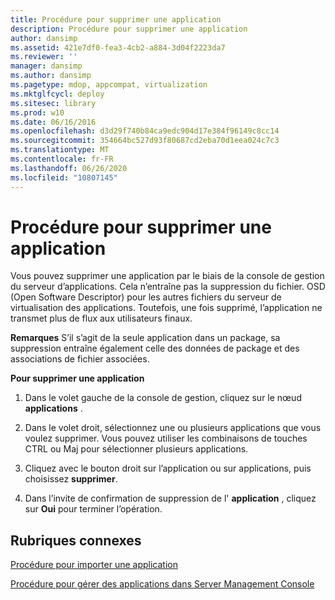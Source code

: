 ```yaml
---
title: Procédure pour supprimer une application
description: Procédure pour supprimer une application
author: dansimp
ms.assetid: 421e7df0-fea3-4cb2-a884-3d04f2223da7
ms.reviewer: ''
manager: dansimp
ms.author: dansimp
ms.pagetype: mdop, appcompat, virtualization
ms.mktglfcycl: deploy
ms.sitesec: library
ms.prod: w10
ms.date: 06/16/2016
ms.openlocfilehash: d3d29f740b84ca9edc904d17e384f96149c8cc14
ms.sourcegitcommit: 354664bc527d93f80687cd2eba70d1eea024c7c3
ms.translationtype: MT
ms.contentlocale: fr-FR
ms.lasthandoff: 06/26/2020
ms.locfileid: "10807145"
---
```

# Procédure pour supprimer une application


Vous pouvez supprimer une application par le biais de la console de gestion du serveur d’applications. Cela n’entraîne pas la suppression du fichier. OSD (Open Software Descriptor) pour les autres fichiers du serveur de virtualisation des applications. Toutefois, une fois supprimé, l’application ne transmet plus de flux aux utilisateurs finaux.

**Remarques**  S’il s’agit de la seule application dans un package, sa suppression entraîne également celle des données de package et des associations de fichier associées.

 

**Pour supprimer une application**

1.  Dans le volet gauche de la console de gestion, cliquez sur le nœud **applications** .

2.  Dans le volet droit, sélectionnez une ou plusieurs applications que vous voulez supprimer. Vous pouvez utiliser les combinaisons de touches CTRL ou Maj pour sélectionner plusieurs applications.

3.  Cliquez avec le bouton droit sur l’application ou sur applications, puis choisissez **supprimer**.

4.  Dans l’invite de confirmation de suppression de l' **application** , cliquez sur **Oui** pour terminer l’opération.

## Rubriques connexes


[Procédure pour importer une application](how-to-import-an-applicationserver.md)

[Procédure pour gérer des applications dans Server Management Console](how-to-manage-applications-in-the-server-management-console.md)

 

 





